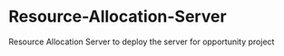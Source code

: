 # Resource-Allocation-Server
 Resource Allocation Server to deploy the server for opportunity project

